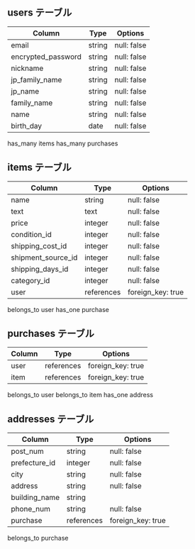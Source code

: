 ## users テーブル

| Column             | Type   | Options     |
| ------------------ | ------ | ----------- |
| email              | string | null: false |
| encrypted_password | string | null: false |
| nickname           | string | null: false |
| jp_family_name     | string | null: false |
| jp_name            | string | null: false |
| family_name        | string | null: false |
| name               | string | null: false |
| birth_day          | date   | null: false |

has_many items
has_many purchases

## items テーブル

| Column             | Type       | Options            |
| ------------------ | ---------- | ------------------ |
| name               | string     | null: false        |
| text               | text       | null: false        |
| price              | integer    | null: false        |
| condition_id       | integer    | null: false        |
| shipping_cost_id   | integer    | null: false        |
| shipment_source_id | integer    | null: false        |
| shipping_days_id   | integer    | null: false        |
| category_id        | integer    | null: false        |
| user               | references | foreign_key: true  |

belongs_to user
has_one purchase

## purchases テーブル

| Column      | Type       | Options           |
| ----------- | ---------- | ----------------- |
| user        | references | foreign_key: true |
| item        | references | foreign_key: true |

belongs_to user
belongs_to item
has_one address

## addresses テーブル

| Column        | Type       | Options           |
| ------------- | ---------- | ----------------- |
| post_num      | string     | null: false       |
| prefecture_id | integer    | null: false       |
| city          | string     | null: false       |
| address       | string     | null: false       |
| building_name | string     |                   |
| phone_num     | string     | null: false       |
| purchase      | references | foreign_key: true |

belongs_to purchase